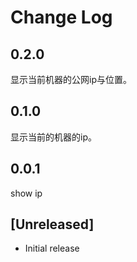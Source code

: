# Change Log


## 0.2.0

显示当前机器的公网ip与位置。

## 0.1.0

显示当前的机器的ip。
## 0.0.1

show ip
## [Unreleased]

- Initial release